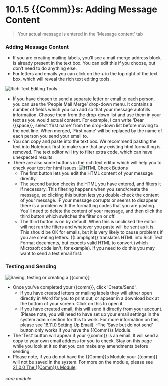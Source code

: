 # 10.1.5 {{Comm}}s: Adding Message Content

> Your actual message is entered in the 'Message content' tab 

### Adding Message Content

- If you are creating mailing labels, you’ll see a mail-merge address block is already present in the text box.  You can edit this if you choose, but don’t need to do anything else.
- For letters and emails you can click on the + in the top right of the text box, which will reveal the rich text editing tools.


![Rich Text Editing Tools](88a.png)

- If you have chosen to send a separate letter or email to each person, you can use the ‘People Mail Merge’ drop-down menu.  It contains a number of fields which you can add so that your message autofills information. Choose them from the drop-down list and use them in your text as you would actual content. For example, I can write ‘Dear {{space}}, select ‘first name’ from the drop-down list before moving to the next line.  When merged, ‘First name’ will be replaced by the name of each person you send your email to.
- You can copy and paste into the text box. We recommend pasting the text into Notebook first to make sure that any existing html formatting is removed. The text editor will try to filter extra code, which can have unexpected results. 
- There are also some buttons in the rich text editor which will help you to check your text for html issues:
![HTML Check Buttons](88b.png)
  - The first button lets you edit the HTML content of your message directly. 
  - The second button checks the HTML you have entered, and filters it if necessary. This filtering happens when you send/create the message, so clicking this button lets you double-check the content of your message. IF your message corrupts or seems to disappear there is a problem with the formatting codes that you are pasting. You'll need to delete the content of your message, and then click the third button which switches the filter on or off. 
  - The third button is on by default. When this is unclicked the editor will not run the filters and whatever you paste will be sent as it is. This should be OK for emails, but it is very likely to cause problems if you are creating letters. {{Lamplight}} translates HTML into Rich Text Format documents, but expects valid HTML to convert (which Microsoft code isn't, for example). If you need to do this you may want to send a test email first. 


### Testing and Sending 

![Saving, testing or creating a {{comm}}](83c.png)

- Once you've completed your {{comm}}, click 'Create/Send'.
    - If you have created letters or mailing labels they will either open directly in Word for you to print out, or appear in a download box at the bottom of your screen. Click on this to open it. 
    - If you have created email, this will send it directly from your account. (Please note, you will need to have set up your email settings in the system admin section for this to work. For more information on this, please see [16.11.0 Setting Up Email](/help/index/p/16.11.0)).
-The ‘Save but do not send’ button only works if you have the {{Comm}}s Module.
- The ‘Test’ button will appear if your {{comm}} is an email. It will send a copy to your own email address for you to check.  Stay on this page while you look at it so that you can make any amendments before sending.
- Please note, if you do not have the {{Comm}}s Module your {{comm}} will not be saved in the system. For more on the module, please see [21.0.0 The {{Comm}}s Module](/help/index/p/21.0.0).


###### core module

